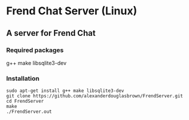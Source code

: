 # Frend Chat Server (Linux)
## A server for Frend Chat

### Required packages

g++ make libsqlite3-dev

### Installation
~~~
sudo apt-get install g++ make libsqlite3-dev
git clone https://github.com/alexanderdouglasbrown/FrendServer.git
cd FrendServer
make
./FrendServer.out
~~~
